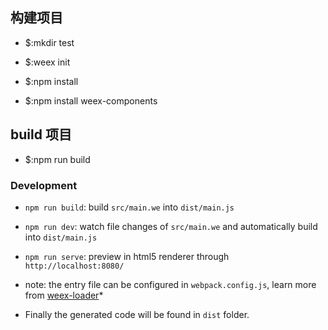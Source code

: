 ## 构建项目

* 	$:mkdir test

* 	$:weex init

* 	$:npm install 
	
* 	$:npm install weex-components


## build 项目

* 	$:npm run build

	
### Development

* `npm run build`: build `src/main.we` into `dist/main.js`
* `npm run dev`: watch file changes of `src/main.we` and automatically build into `dist/main.js`
* `npm run serve`: preview in html5 renderer through `http://localhost:8080/`

* note: the entry file can be configured in `webpack.config.js`, learn more from [weex-loader](https://www.npmjs.com/package/weex-loader)*

* Finally the generated code will be found in `dist` folder.
